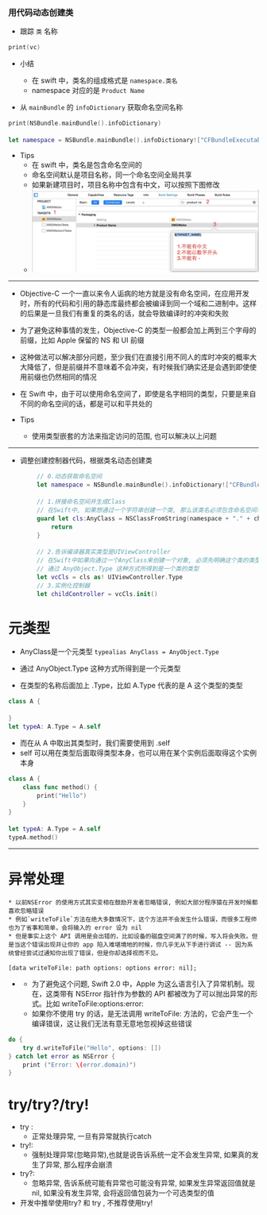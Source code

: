 ### 用代码动态创建类

* 跟踪 `类` 名称

```swift
print(vc)
```

* 小结
    * 在 swift 中，类名的组成格式是 `namespace.类名`
    * namespace 对应的是 `Product Name`

* 从 `mainBundle` 的 `infoDictionary` 获取命名空间名称

```swift
print(NSBundle.mainBundle().infoDictionary)

let namespace = NSBundle.mainBundle().infoDictionary!["CFBundleExecutable"] as! String
```

* Tips
    + 在 swift 中，类名是包含命名空间的
    + 命名空间默认是项目名称，同一个命名空间全局共享
    + 如果新建项目时，项目名称中包含有中文，可以按照下图修改
    + ![](./images/未登录界面截图/命名空间.jpg)


---
* Objective-C 一个一直以来令人诟病的地方就是没有命名空间，在应用开发时，所有的代码和引用的静态库最终都会被编译到同一个域和二进制中。这样的后果是一旦我们有重复的类名的话，就会导致编译时的冲突和失败

* 为了避免这种事情的发生，Objective-C 的类型一般都会加上两到三个字母的前缀，比如 Apple 保留的 NS 和 UI 前缀

* 这种做法可以解决部分问题，至少我们在直接引用不同人的库时冲突的概率大大降低了，但是前缀并不意味着不会冲突，有时候我们确实还是会遇到即使使用前缀也仍然相同的情况

* 在 Swift 中，由于可以使用命名空间了，即使是名字相同的类型，只要是来自不同的命名空间的话，都是可以和平共处的

* Tips
    + 使用类型嵌套的方法来指定访问的范围, 也可以解决以上问题

---
* 调整创建控制器代码，根据类名动态创建类

```swift
        // 0.动态获取命名空间
        let namespace = NSBundle.mainBundle().infoDictionary!["CFBundleExecutable"] as! String

        // 1.拼接命名空间并生成Class
        // 在Swift中, 如果想通过一个字符串创建一个类, 那么该类名必须包含命名空间名称
        guard let cls:AnyClass = NSClassFromString(namespace + "." + childControllerName) else {
            return
        }

        // 2.告诉编译器真实类型是UIViewController
        // 在Swift中如果向通过一个AnyClass来创建一个对象, 必须先明确这个类的类型
        // 通过 AnyObject.Type 这种方式所得到是一个类的类型
        let vcCls = cls as! UIViewController.Type
        // 3.实例化控制器
        let childController = vcCls.init()

```

# 元类型
+ AnyClass是一个元类型
    ```typealias AnyClass = AnyObject.Type```
+ 通过 AnyObject.Type 这种方式所得到是一个元类型

+ 在类型的名称后面加上 .Type，比如 A.Type 代表的是 A 这个类型的类型

```swift
class A {

}
let typeA: A.Type = A.self
```

* 而在从 A 中取出其类型时，我们需要使用到 .self
* self 可以用在类型后面取得类型本身，也可以用在某个实例后面取得这个实例本身

```swift
class A {
    class func method() {
        print("Hello")
    }
}

let typeA: A.Type = A.self
typeA.method()
```

---

# 异常处理
    * 以前NSError 的使用方式其实变相在鼓励开发者忽略错误, 例如大部分程序猿在开发时候都喜欢忽略错误
    * 例如`writeToFile`方法在绝大多数情况下，这个方法并不会发生什么错误，而很多工程师也为了省事和简单，会将输入的 error 设为 nil
    * 但是事实上这个 API 调用是会出错的，比如设备的磁盘空间满了的时候，写入将会失败。但是当这个错误出现并让你的 app 陷入难堪境地的时候，你几乎无从下手进行调试 -- 因为系统曾经尝试过通知你出现了错误，但是你却选择视而不见。

```objc
[data writeToFile: path options: options error: nil];

```

+
    * 为了避免这个问题,  Swift 2.0 中，Apple 为这么语言引入了异常机制。现在，这类带有 NSError 指针作为参数的 API 都被改为了可以抛出异常的形式。比如 writeToFile:options:error:
    * 如果你不使用 try 的话，是无法调用 writeToFile: 方法的，它会产生一个编译错误，这让我们无法有意无意地忽视掉这些错误

```swift
do {
    try d.writeToFile("Hello", options: [])
} catch let error as NSError {
    print ("Error: \(error.domain)")
}

```
# try/try?/try!
+ try :
    + 正常处理异常, 一旦有异常就执行catch
+ try!:
    + 强制处理异常(忽略异常),也就是说告诉系统一定不会发生异常, 如果真的发生了异常, 那么程序会崩溃
+ try?:
    + 忽略异常, 告诉系统可能有异常也可能没有异常, 如果发生异常返回值就是nil, 如果没有发生异常, 会将返回值包装为一个可选类型的值
+ 开发中推举使用try? 和 try , 不推荐使用try!
